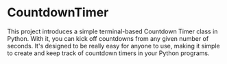# CountdownTimer
 This project introduces a simple terminal-based Countdown Timer class in Python. With it, you can kick off countdowns from any given number of seconds. It's designed to be really easy for anyone to use, making it simple to create and keep track of countdown timers in your Python programs. 

